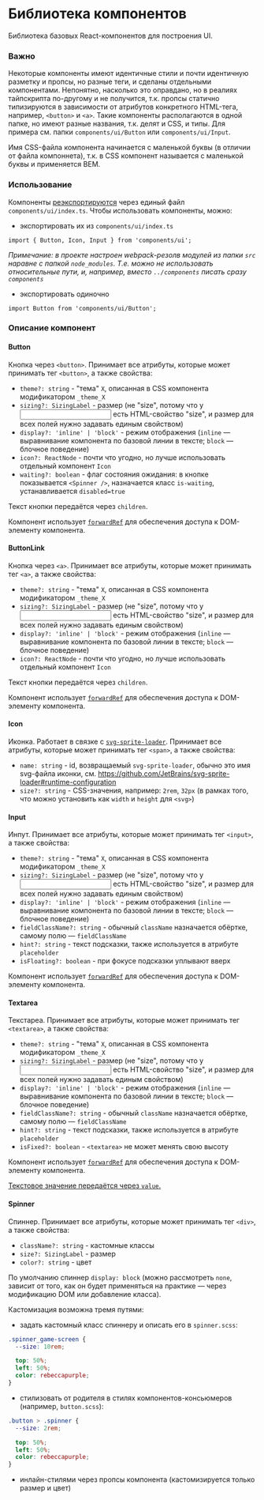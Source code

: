 # Библиотека компонентов

Библиотека базовых React-компонентов для построения UI.

### Важно

Некоторые компоненты имеют идентичные стили и почти идентичную разметку и пропсы, но разные теги, и сделаны отдельными компонентами. Непонятно, насколько это оправдано, но в реалиях тайпскрипта по-другому и не получится, т.к. пропсы статично типизируются в зависимости от атрибутов конкретного HTML-тега, например, `<button>` и `<a>`. Такие компоненты располагаются в одной папке, но имеют разные названия, т.к. делят и CSS, и типы. Для примера см. папки `components/ui/Button` или `components/ui/Input`.

Имя CSS-файла компонента начинается с маленькой буквы (в отличии от файла компоннета), т.к. в CSS компонент называется с маленькой буквы и применяется BEM.

### Использование

Компоненты [реэкспортируются](https://developer.mozilla.org/en-US/docs/web/javascript/reference/statements/export#re-exporting_aggregating) через единый файл `components/ui/index.ts`. Чтобы использовать компоненты, можно:

- экспортировать их из `components/ui/index.ts`

```
import { Button, Icon, Input } from 'components/ui';
```

_Примечание: в проекте настроен webpack-резолв модулей из папки `src` наравне с папкой `node_modules`. Т.е. можно не использовать относительные пути, и, например, вместо `../components` писать сразу `components`_

- экспортировать одиночно

```
import Button from 'components/ui/Button';
```

### Описание компонент

#### Button

Кнопка через `<button>`. Принимает все атрибуты, которые может принимать тег `<button>`, а также свойства:

- `theme?: string` - "тема" `X`, описанная в CSS компонента модификатором `_theme_X`
- `sizing?: SizingLabel` - размер (не "size", потому что у <input> есть HTML-свойство "size", и размер для всех полей нужно задавать единым свойством)
- `display?: 'inline' | 'block'` - режим отображения (`inline` — выравнивание компонента по базовой линии в тексте; `block` — блочное поведение)
- `icon?: ReactNode` - почти что угодно, но лучше использовать отдельный компонент `Icon`
- `waiting?: boolean` - флаг состояния ожидания: в кнопке показывается `<Spinner />`, назначается класс `is-waiting`, устанавливается `disabled=true`

Текст кнопки передаётся через `children`.

Компонент использует [`forwardRef`](https://reactjs.org/docs/forwarding-refs.html) для обеспечения доступа к DOM-элементу компонента.

#### ButtonLink

Кнопка через `<a>`. Принимает все атрибуты, которые может принимать тег `<a>`, а также свойства:

- `theme?: string` - "тема" `X`, описанная в CSS компонента модификатором `_theme_X`
- `sizing?: SizingLabel` - размер (не "size", потому что у <input> есть HTML-свойство "size", и размер для всех полей нужно задавать единым свойством)
- `display?: 'inline' | 'block'` - режим отображения (`inline` — выравнивание компонента по базовой линии в тексте; `block` — блочное поведение)
- `icon?: ReactNode` - почти что угодно, но лучше использовать отдельный компонент `Icon`

Текст кнопки передаётся через `children`.

Компонент использует [`forwardRef`](https://reactjs.org/docs/forwarding-refs.html) для обеспечения доступа к DOM-элементу компонента.

#### Icon

Иконка. Работает в связке с [`svg-sprite-loader`](https://github.com/JetBrains/svg-sprite-loader). Принимает все атрибуты, которые может принимать тег `<span>`, а также свойства:

- `name: string` - id, возвращаемый `svg-sprite-loader`, обычно это имя svg-файла иконки, см. https://github.com/JetBrains/svg-sprite-loader#runtime-configuration
- `size?: string` - CSS-значения, например: `2rem`, `32px` (в рамках того, что можно установить как `width` и `height` для `<svg>`)

#### Input

Инпут. Принимает все атрибуты, которые может принимать тег `<input>`, а также свойства:

- `theme?: string` - "тема" `X`, описанная в CSS компонента модификатором `_theme_X`
- `sizing?: SizingLabel` - размер (не "size", потому что у <input> есть HTML-свойство "size", и размер для всех полей нужно задавать единым свойством)
- `display?: 'inline' | 'block'` - режим отображения (`inline` — выравнивание компонента по базовой линии в тексте; `block` — блочное поведение)
- `fieldClassName?: string` - обычный `className` назначается обёртке, самому полю — `fieldClassName`
- `hint?: string` - текст подсказки, также используется в атрибуте `placeholder`
- `isFloating?: boolean` - при фокусе подсказки уплывают вверх

Компонент использует [`forwardRef`](https://reactjs.org/docs/forwarding-refs.html) для обеспечения доступа к DOM-элементу компонента.

#### Textarea

Текстареа. Принимает все атрибуты, которые может принимать тег `<textarea>`, а также свойства:

- `theme?: string` - "тема" `X`, описанная в CSS компонента модификатором `_theme_X`
- `sizing?: SizingLabel` - размер (не "size", потому что у <input> есть HTML-свойство "size", и размер для всех полей нужно задавать единым свойством)
- `display?: 'inline' | 'block'` - режим отображения (`inline` — выравнивание компонента по базовой линии в тексте; `block` — блочное поведение)
- `fieldClassName?: string` - обычный `className` назначается обёртке, самому полю — `fieldClassName`
- `hint?: string` - текст подсказки, также используется в атрибуте `placeholder`
- `isFixed?: boolean` - `<textarea>` не может менять свою высоту

Компонент использует [`forwardRef`](https://reactjs.org/docs/forwarding-refs.html) для обеспечения доступа к DOM-элементу компонента.

[Текстовое значение передаётся через `value`.](https://reactjs.org/docs/dom-elements.html#value)

#### Spinner

Спиннер. Принимает все атрибуты, которые может принимать тег `<div>`, а также свойства:

- `className?: string` - кастомные классы
- `size?: SizingLabel` - размер
- `color?: string` - цвет

По умолчанию спиннер `display: block` (можно рассмотреть `none`, зависит от того, как он будет применяться на практике — через модификацию DOM или добавление класса).

Кастомизация возможна тремя путями:

- задать кастомный класс спиннеру и описать его в `spinner.scss`:

```css
.spinner_game-screen {
  --size: 10rem;

  top: 50%;
  left: 50%;
  color: rebeccapurple;
}
```

- стилизовать от родителя в стилях компонентов-консьюмеров (например, `button.scss`):

```css
.button > .spinner {
  --size: 2rem;

  top: 50%;
  left: 50%;
  color: rebeccapurple;
}
```

- инлайн-стилями через пропсы компонента (кастомизируется только размер и цвет)
